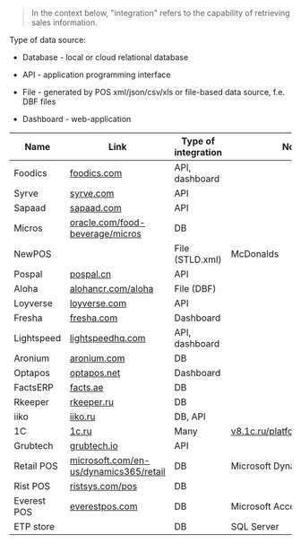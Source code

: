 > In the context below, "integration" refers to the capability of retrieving sales information.

Type of data source:

- Database - local or cloud relational database 

- API - application programming interface

- File  - generated by POS xml/json/csv/xls or file-based data source, f.e. DBF files

- Dashboard - web-application

| Name        | Link                                                                                         | Type of integration | Notes                                                                     |
| ----------- | -------------------------------------------------------------------------------------------- | ------------------- | ------------------------------------------------------------------------- |
| Foodics     | [foodics.com](http://foodics.com/)                                                           | API, dashboard      |                                                                           |
| Syrve       | [syrve.com](http://syrve.com)                                                                | API                 |                                                                           |
| Sapaad      | [sapaad.com](http://sapaad.com)                                                              | API                 |                                                                           |
| Micros      | [oracle.com/food-beverage/micros](http://oracle.com/food-beverage/micros)                    | DB                  |                                                                           |
| NewPOS      |                                                                                              | File (STLD.xml)     | McDonalds                                                                 |
| Pospal      | [pospal.cn](http://pospal.cn)                                                                | API                 |                                                                           |
| Aloha       | [alohancr.com/aloha](https://alohancr.com/aloha/)                                            | File (DBF)          |                                                                           |
| Loyverse    | [loyverse.com](http://loyverse.com)                                                          | API                 |                                                                           |
| Fresha      | [fresha.com](http://fresha.com)                                                              | Dashboard           |                                                                           |
| Lightspeed  | [lightspeedhq.com](http://lightspeedhq.com/)                                                 | API, dashboard      |                                                                           |
| Aronium     | [aronium.com](http://aronium.com/en)                                                         | DB                  |                                                                           |
| Optapos     | [optapos.net](http://optapos.net)                                                            | Dashboard           |                                                                           |
| FactsERP    | [facts.ae](http://facts.ae)                                                                  | DB                  |                                                                           |
| Rkeeper     | [rkeeper.ru](https://rkeeper.ru/)                                                            | DB                  |                                                                           |
| iiko        | [iiko.ru](https://iiko.ru/)                                                                  | DB, API             |                                                                           |
| 1C          | [1c.ru](https://1c.ru/)                                                                      | Many                | [v8.1c.ru/platforma/integraciya](https://v8.1c.ru/platforma/integraciya/) |
| Grubtech    | [grubtech.io](http://grubtech.io/)                                                           | API                 |                                                                           |
| Retail POS  | [microsoft.com/en-us/dynamics365/retail](https://www.microsoft.com/en-us/dynamics365/retail) | DB                  | Microsoft Dynamics for Retail                                             |
| Rist POS    | [ristsys.com/pos](https://ristsys.com/pos/)                                                  | DB                  |                                                                           |
| Everest POS | [everestpos.com](https://everestpos.com/)                                                    | DB                  | Microsoft Access                                                          |
| ETP store   |                                                                                              | DB                  | SQL Server                                                                |                                                      |












